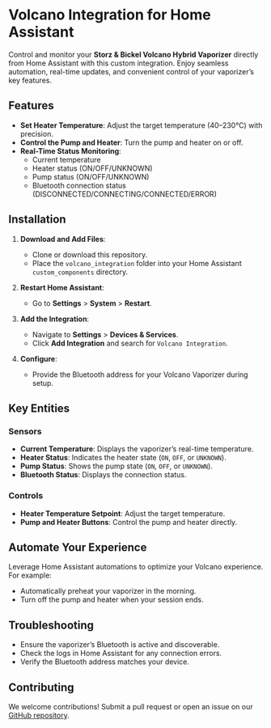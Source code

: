
# Volcano Integration for Home Assistant

Control and monitor your **Storz & Bickel Volcano Hybrid Vaporizer** directly from Home Assistant with this custom integration. Enjoy seamless automation, real-time updates, and convenient control of your vaporizer’s key features.

## Features

- **Set Heater Temperature**: Adjust the target temperature (40–230°C) with precision.
- **Control the Pump and Heater**: Turn the pump and heater on or off.
- **Real-Time Status Monitoring**:
  - Current temperature
  - Heater status (ON/OFF/UNKNOWN)
  - Pump status (ON/OFF/UNKNOWN)
  - Bluetooth connection status (DISCONNECTED/CONNECTING/CONNECTED/ERROR)

## Installation

1. **Download and Add Files**:
   - Clone or download this repository.
   - Place the `volcano_integration` folder into your Home Assistant `custom_components` directory.

2. **Restart Home Assistant**:
   - Go to **Settings** > **System** > **Restart**.

3. **Add the Integration**:
   - Navigate to **Settings** > **Devices & Services**.
   - Click **Add Integration** and search for `Volcano Integration`.

4. **Configure**:
   - Provide the Bluetooth address for your Volcano Vaporizer during setup.

## Key Entities

### Sensors
- **Current Temperature**: Displays the vaporizer’s real-time temperature.
- **Heater Status**: Indicates the heater state (`ON`, `OFF`, or `UNKNOWN`).
- **Pump Status**: Shows the pump state (`ON`, `OFF`, or `UNKNOWN`).
- **Bluetooth Status**: Displays the connection status.

### Controls
- **Heater Temperature Setpoint**: Adjust the target temperature.
- **Pump and Heater Buttons**: Control the pump and heater directly.

## Automate Your Experience

Leverage Home Assistant automations to optimize your Volcano experience. For example:
- Automatically preheat your vaporizer in the morning.
- Turn off the pump and heater when your session ends.

## Troubleshooting

- Ensure the vaporizer’s Bluetooth is active and discoverable.
- Check the logs in Home Assistant for any connection errors.
- Verify the Bluetooth address matches your device.

## Contributing

We welcome contributions! Submit a pull request or open an issue on our [GitHub repository](https://github.com/Chuffnugget/volcano_integration).
